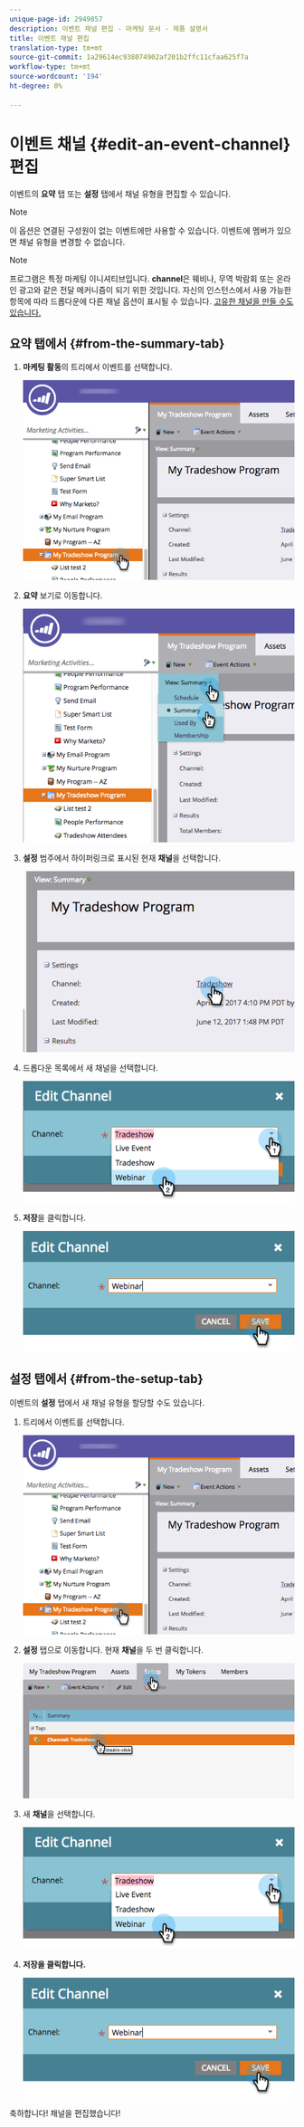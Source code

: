 ```yaml
---
unique-page-id: 2949857
description: 이벤트 채널 편집 - 마케팅 문서 - 제품 설명서
title: 이벤트 채널 편집
translation-type: tm+mt
source-git-commit: 1a29614ec938074902af201b2ffc11cfaa625f7a
workflow-type: tm+mt
source-wordcount: '194'
ht-degree: 0%

---
```



# 이벤트 채널 {#edit-an-event-channel} 편집

이벤트의 **요약** 탭 또는 **설정** 탭에서 채널 유형을 편집할 수 있습니다.

>[!NOTE]
>
>이 옵션은 연결된 구성원이 없는 이벤트에만 사용할 수 있습니다. 이벤트에 멤버가 있으면 채널 유형을 변경할 수 없습니다.

>[!NOTE]
>
>프로그램은 특정 마케팅 이니셔티브입니다. **channel**&#x200B;은 웨비나, 무역 박람회 또는 온라인 광고와 같은 전달 메커니즘이 되기 위한 것입니다. 자신의 인스턴스에서 사용 가능한 항목에 따라 드롭다운에 다른 채널 옵션이 표시될 수 있습니다. [고유한 채널을 만들 수도 있습니다.](http://docs.marketo.com/display/DOCS/Create+a+Program+Channel)

## 요약 탭에서 {#from-the-summary-tab}

1. **마케팅 활동**&#x200B;의 트리에서 이벤트를 선택합니다.

   ![](assets/eventprogramseelct.png)

1. **요약** 보기로 이동합니다.

   ![](assets/eventprogramsummary.png)

1. **설정** 범주에서 하이퍼링크로 표시된 현재 **채널**&#x200B;을 선택합니다.

   ![](assets/channeltypeevent.png)

1. 드롭다운 목록에서 새 채널을 선택합니다.

   ![](assets/tradeshowchange.png)

1. **저장**&#x200B;을 클릭합니다.

   ![](assets/2017-06-13-09-35-53.png)

## 설정 탭에서 {#from-the-setup-tab}

이벤트의 **설정** 탭에서 새 채널 유형을 할당할 수도 있습니다.

1. 트리에서 이벤트를 선택합니다.

   ![](assets/eventprogramseelct.png)

1. **설정** 탭으로 이동합니다. 현재 **채널**&#x200B;을 두 번 클릭합니다.

   ![](assets/setuptabchangechannel.png)

1. 새 **채널**&#x200B;을 선택합니다.

   ![](assets/tradeshowchange.png)

1. **저장을 클릭합니다.**

   ![](assets/2017-06-13-09-35-53.png)

축하합니다! 채널을 편집했습니다!
